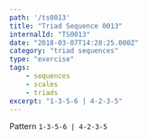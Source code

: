 ```yaml
---
path: '/ts0013'
title: "Triad Sequence 0013"
internalId: "TS0013"
date: "2018-03-07T14:28:25.000Z"
category: "triad sequences"
type: "exercise"
tags:
    - sequences
    - scales
    - triads
excerpt: "1-3-5-6 | 4-2-3-5"
---
```


Pattern `1-3-5-6 | 4-2-3-5`
